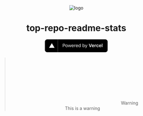 <div align=center>
  <img src="https://cdn.icon-icons.com/icons2/903/PNG/512/stats_icon-icons.com_69449.png" alt="logo"/>

# top-repo-readme-stats  
<a href="https://vercel.com">
  <img src="powered-by-vercel.svg" alt="vercel logo" width="200" />
</a>


<blockquote>
<p><span class="color-fg-attention"><svg>...</svg>Warning</span><br>
This is a warning</p>
</blockquote>
